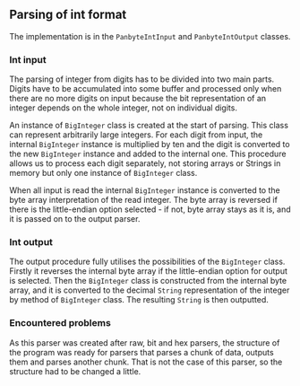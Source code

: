 ## Parsing of int format
The implementation is in the `PanbyteIntInput` and `PanbyteIntOutput` classes.

### Int input
The parsing of integer from digits has to be divided into two main parts. Digits have to be accumulated into some buffer 
and processed only when there are no more digits on input because the bit representation of an integer depends on the whole 
integer, not on individual digits.

An instance of `BigInteger` class is created at the start of parsing. This class can represent arbitrarily large integers. 
For each digit from input, the internal `BigInteger` instance is multiplied by ten and the digit is converted 
to the new `BigInteger` instance and added to the internal one. This procedure allows us to process each digit 
separately, not storing arrays or Strings in memory but only one instance of `BigInteger` class.

When all input is read the internal `BigInteger` instance is converted to the byte array interpretation of the read 
integer. The byte array is reversed if there is the little-endian option selected - if not, byte array stays as it is, 
and it is passed on to the output parser.

### Int output
The output procedure fully utilises the possibilities of the `BigInteger` class. Firstly it reverses the internal byte 
array if the little-endian option for output is selected. Then the `BigInteger` class is constructed from the internal 
byte array, and it is converted to the decimal `String` representation of the integer by method of `BigInteger` class. 
The resulting `String` is then outputted.

### Encountered problems
As this parser was created after raw, bit and hex parsers, the structure of the program was ready for parsers 
that parses a chunk of data, outputs them and parses another chunk. That is not the case of this parser, so the structure 
had to be changed a little.


